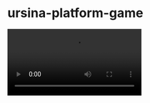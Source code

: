 # ursina-platform-game


![game](https://user-images.githubusercontent.com/35516367/112809475-e502e680-902e-11eb-90a6-f73fa4f91701.mp4)
